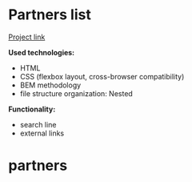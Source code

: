 # Partners list

[Project link](https://lifein2020.github.io/partners_list/)

**Used technologies:**
* HTML
* CSS (flexbox layout, cross-browser compatibility)
* BEM methodology
* file structure organization: Nested

**Functionality:**
* search line
* external links
# partners
